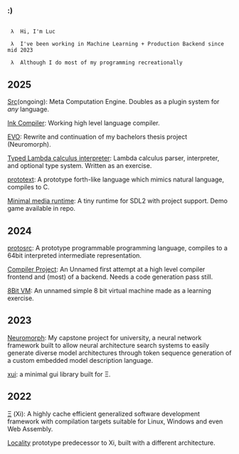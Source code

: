 ### :)


```

 λ  Hi, I'm Luc

 λ  I've been working in Machine Learning + Production Backend since mid 2023

 λ  Although I do most of my programming recreationally

```

## 2025

[Src](https://github.com/LucAlexander/src)(ongoing): Meta Computation Engine. Doubles as a plugin system for *any* language.

[Ink Compiler](https://github.com/LucAlexander/ink): Working high level language compiler. 

[EVO](https://github.com/LucAlexander/evo): Rewrite and continuation of my bachelors thesis project (Neuromorph).

[Typed Lambda calculus interpreter](https://github.com/LucAlexander/lambda_calc): Lambda calculus parser, interpreter, and optional type system. Written as an exercise.

[prototext](https://github.com/LucAlexander/prototext): A prototype forth-like language which mimics natural language, compiles to C.

[Minimal media runtime](https://github.com/LucAlexander/medialayer): A tiny runtime for SDL2 with project support. Demo game available in repo.

## 2024
[protosrc](https://github.com/LucAlexander/protosrc): A prototype programmable programming language, compiles to a 64bit interpreted intermediate representation.

[Compiler Project](https://github.com/LucAlexander/compiler_project): An Unnamed first attempt at a high level compiler frontend and (most) of a backend. Needs a code generation pass still.

[8Bit VM](https://github.com/LucAlexander/vm_tbd): An unnamed simple 8 bit virtual machine made as a learning exercise.

## 2023
[Neuromorph](https://github.com/LucAlexander/NeuroMorph): My capstone project for university, a neural network framework built to allow neural architecture search systems to easily generate diverse model architectures through token sequence generation of a custom embedded model description language.

[xui](https://github.com/LucAlexander/xui): a minimal gui library built for Ξ.

## 2022
[Ξ](https://github.com/LucAlexander/Xi) (Xi): A highly cache efficient generalized software development framework with compilation targets suitable for Linux, Windows and even Web Assembly.

[Locality](https://github.com/LucAlexander/Locality) prototype predecessor to Xi, built with a different architecture.

